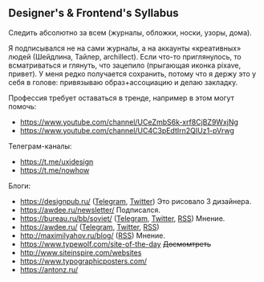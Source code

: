 ## Designer's & Frontend's Syllabus

Следить абсолютно за всем (журналы, обложки, носки, узоры, дома). 

Я подписывался не на сами журналы, а на аккаунты «креативных» людей (Шейдлина, Тайлер, archillect). Если что-то приглянулось, то всматриваться и глянуть, что зацепило (прыгающая иконка pixave, привет). У меня редко получается сохранить, потому что я держу это у себя в голове: привязываю образ+ассоциацию и делаю закладку. 

Профессия требует оставаться в тренде, например в этом могут помочь:
- https://www.youtube.com/channel/UCeZmbS6k-xrf8CjBZ9WxjNg
- https://www.youtube.com/channel/UC4C3pEdtIrn2QIUz1-pVrwg

Телеграм-каналы:
- https://t.me/uxidesign
- https://t.me/nowhow

Блоги:
- https://designpub.ru/ ([Telegram](https://b.elegram.ru/designpub), [Twitter](https://twitter.com/DesignPub_ru))  Это рисовало 3 дизайнера.
- https://awdee.ru/newsletter/ Подписался.
- https://bureau.ru/bb/soviet/ ([Telegram](https://t.me/bureaugorbunov), [Twitter](https://twitter.com/artgorbunov), [RSS](https://bureau.ru/news/rss/)) Мнение.
- https://awdee.ru/ ([Telegram](tg://resolve?domain=awdee), [Twitter](https://twitter.com/awdeeru), [RSS](https://awdee.ru/feed/))
- http://maximilyahov.ru/blog/ ([RSS](http://maximilyahov.ru/blog/rss/)) Мнение.
- https://www.typewolf.com/site-of-the-day ~~Досмомтреть~~
- http://www.siteinspire.com/websites
- https://www.typographicposters.com/
- https://antonz.ru/

<!--stackedit_data:
eyJkaXNjdXNzaW9ucyI6eyJQTUtrT25IWUN6Nzh0SzNFIjp7In
N0YXJ0IjoxNzQsImVuZCI6MjAyLCJ0ZXh0Ijoi0KjQtdC50LTQ
u9C40L3QsCwg0KLQsNC50LvQtdGALCBhcmNoaWxsZWN0In0sIm
t1Q1VYY3FaUTJXQWZ5QkciOnsic3RhcnQiOjY4MywiZW5kIjo2
ODgsInRleHQiOiLQkdC70L7Qs9C4In0sIk13c3YxemlUMnczWV
BLT1AiOnsic3RhcnQiOjgwNSwiZW5kIjo4MjksInRleHQiOiLQ
rdGC0L4g0YDQuNGB0L7QstCw0LvQviAzINC00LjQt9Cw0LnQvd
C10YDQsCJ9LCI0SDhUSHpQakdaY2RJZnpIIjp7InN0YXJ0Ijo4
NjIsImVuZCI6ODcyLCJ0ZXh0Ijoi0J/QvtC00L/QuNGB0LDQu9
GB0Y8ifSwia2I2N0t0U0xMcDVwYnFEUCI6eyJzdGFydCI6MTAy
NywiZW5kIjoxMDMzLCJ0ZXh0Ijoi0JzQvdC10L3QuNC1In0sIm
JRVzdlZnFHUXVlb1FzQkEiOnsic3RhcnQiOjEyMzksImVuZCI6
MTI0NSwidGV4dCI6ItCc0L3QtdC90LjQtSJ9fSwiY29tbWVudH
MiOnsiV25QZlVjN0VSZVR4NHB0WCI6eyJkaXNjdXNzaW9uSWQi
OiJQTUtrT25IWUN6Nzh0SzNFIiwic3ViIjoiZ2g6NTM3NjQ5NS
IsInRleHQiOiLQkiDRgtCw0LrQuNGFINGB0LvRg9GH0LDRj9GF
INC70YPRh9GI0LUg0YDQtdCw0LvRjNC90L4g0LTQvtCx0LDQst
C70Y/RgtGMINGB0YHRi9C70LrQuCDQvdCwINCw0LrQutCw0YPQ
vdGC0YssINC/0L7RgtC+0LzRgyDRh9GC0L4g0LjRhSDQvNC+0Y
DQtSIsImNyZWF0ZWQiOjE1MzUwOTY0NjAxMzR9LCI5ZXhPMk5D
ek5hMVR0YlRMIjp7ImRpc2N1c3Npb25JZCI6Imt1Q1VYY3FaUT
JXQWZ5QkciLCJzdWIiOiJnaDo1Mzc2NDk1IiwidGV4dCI6ItCU
0LvRjyDQvdCw0YfQsNC70LAg0YPRgdC70L7QstC40LzRgdGPIN
C90LAg0YLQvtC8LCDRh9GC0L4g0L3QsNC8INC40L3RgtC10YDQ
tdGB0L3RiyDQuNC3INCx0LvQvtCz0L7QsiDRgtC+0LvRjNC60L
4g0LrQsNC90LDQu9GLIFRlbGVncmFtLCBUd2l0dGVyLCBSU1Mi
LCJjcmVhdGVkIjoxNTM1MDk2NDcwMTQzfSwiTTBpeW9IZTNucX
k5Ylg0ViI6eyJkaXNjdXNzaW9uSWQiOiJNd3N2MXppVDJ3M1lQ
S09QIiwic3ViIjoiZ2g6NTM3NjQ5NSIsInRleHQiOiLQkdC70L
jQvSwg0YHQtdGA0YzQtdC30L3Qvj8gaHR0cHM6Ly9iaXQubHkv
MlB6RHRKZCIsImNyZWF0ZWQiOjE1MzUwOTY0ODYzMTF9LCJSaU
5yV2ZpT2xQWkQxSWFJIjp7ImRpc2N1c3Npb25JZCI6IjRIOFRI
elBqR1pjZElmekgiLCJzdWIiOiJnaDo1Mzc2NDk1IiwidGV4dC
I6ItCf0L7QtNC/0LjRgdCw0LvRgdGPINC90LAg0L/QtdGA0LLR
i9C5INCx0LXRgdC/0LvQsNGC0L3Ri9C5INCy0YvQv9GD0YHQui
wg0LAg0YLQsNC8INCx0YPQtNC10YIg0YHRg9C00LjRgtGMLiIs
ImNyZWF0ZWQiOjE1MzUwOTY1MDgxMDh9LCI4VEZua0JmVEJwST
RXZERqIjp7ImRpc2N1c3Npb25JZCI6ImtiNjdLdFNMTHA1cGJx
RFAiLCJzdWIiOiJnaDo1Mzc2NDk1IiwidGV4dCI6ItCe0LrQtd
C5LCDRgtC+INGH0YLQviDQvtC90LAg0YHRg9C90YPQu9C4INCg
0KHQoSDQuCDQotCy0LjRgtGC0LXRgCDQs9C00LUt0YLQviDQvd
C10Y/RgdC90L4g0LPQtNC1LCDRgtC+INC10YHRgtGMINCy0L7Q
vtCx0YnQtSDQvdC1INC70L7RiNC40YfQvdC+LCDRgtCw0Log0L
XRidC1INC00LvRjyDRgtC+0LPQviDRh9GC0L7QsdGLINC00L7Q
udGC0Lgg0LTQviDRgtC10LvQtdCz0YDQsNC80LAg0Y8g0LTQvt
C70LbQtdC9INC70LjRgdGC0LjRgtGMINC/0L4g0YHQsNC80L7Q
s9C+INC60L7QvdGG0LAgKNCwINC+0L0g0L/RgNC+0YHRgtC40Y
LQtSDQvdC1INCw0LYg0YEgMjAwNyDQs9C+0LTQsCwg0LTQuNC3
0LDQudC9INGDINCb0LXQsdC10LTQtdCy0LAg0YHQv9C40LfQtN
C40LvQuCwg0LAgVVgg0L3QtdGCLCDQv9C10YDQstC+0LUg0LzQ
vdC10L3QuNC1INC+INGB0LDQudGC0LUg0L/RgNC+0YHRgtC+KS
4iLCJjcmVhdGVkIjoxNTM1MDk2NTY1MDc0fSwiY2tFWDd5bHRP
Y0Y1TUpkOSI6eyJkaXNjdXNzaW9uSWQiOiJiUVc3ZWZxR1F1ZW
9Rc0JBIiwic3ViIjoiZ2g6NTM3NjQ5NSIsInRleHQiOiLQmtGA
0YPRgtC+LCDQsdC70LjQvSwg0L/QuNGI0LXRgiwg0L/QvtGH0L
XQvNGDINC+0LjQvSDQutCw0L3QsNC7INGA0LDRgdC/0YDQvtGB
0YLRgNCw0L3QtdC90LjRjyDQuCDRgtC+0YIg0LIg0LbQvtC/0L
U/IiwiY3JlYXRlZCI6MTUzNTA5NjYxNDIxOH19LCJoaXN0b3J5
IjpbLTI5MjExMTEzMSwyMTQ1MzA0OTg2XX0=
-->